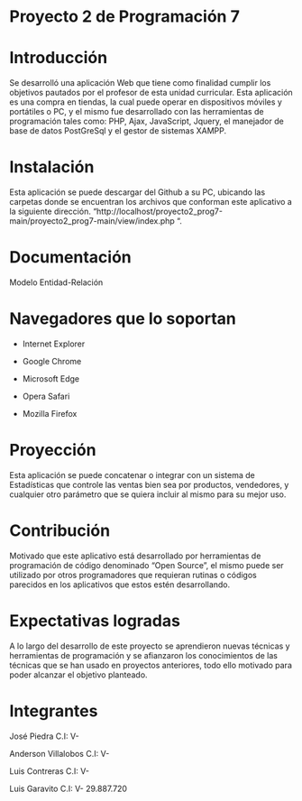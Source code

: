 # Proyecto 2 de Programación 7


# Introducción

Se desarrolló una aplicación Web que tiene como finalidad cumplir los objetivos pautados por el profesor de esta unidad curricular. Esta aplicación es una compra en tiendas, la cual puede operar en dispositivos móviles y portátiles o PC, y el mismo fue desarrollado con las herramientas de programación tales como: PHP, Ajax, JavaScript, Jquery, el manejador de base de datos PostGreSql y el gestor de sistemas XAMPP.

 

# Instalación

Esta aplicación se puede descargar del Github a su PC, ubicando las carpetas donde se encuentran los archivos que conforman este aplicativo a la siguiente dirección. “http://localhost/proyecto2_prog7-main/proyecto2_prog7-main/view/index.php “.

 

# Documentación

Modelo Entidad-Relación

 

# Navegadores que lo soportan

* Internet Explorer

* Google Chrome

* Microsoft Edge

* Opera Safari

* Mozilla Firefox

 

# Proyección

Esta aplicación se puede concatenar o integrar con un sistema de Estadísticas que controle las ventas bien sea por productos, vendedores, y cualquier otro parámetro que se quiera incluir al mismo para su mejor uso.

 

# Contribución

Motivado que este aplicativo está desarrollado por herramientas de programación de código denominado “Open Source”, el mismo puede ser utilizado por otros programadores que requieran rutinas o códigos parecidos en los aplicativos que estos estén desarrollando.

 

 

# Expectativas logradas

A lo largo del desarrollo de este proyecto se aprendieron nuevas técnicas y herramientas de programación y se afianzaron los conocimientos de las técnicas que se han usado en proyectos anteriores, todo ello motivado para poder alcanzar el objetivo planteado.

 

# Integrantes

José Piedra C.I: V-

Anderson Villalobos C.I: V-

Luis Contreras C.I: V-

Luis Garavito C.I: V- 29.887.720
